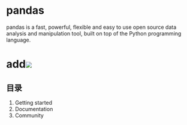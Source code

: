 # pandas

pandas is a fast, powerful, flexible and easy to use open source data analysis and manipulation tool, built on top of the Python programming language.

<h1>add<img src="https://pandas.pydata.org/"></h1>

## 目录

1. Getting started
2. Documentation
3. Community